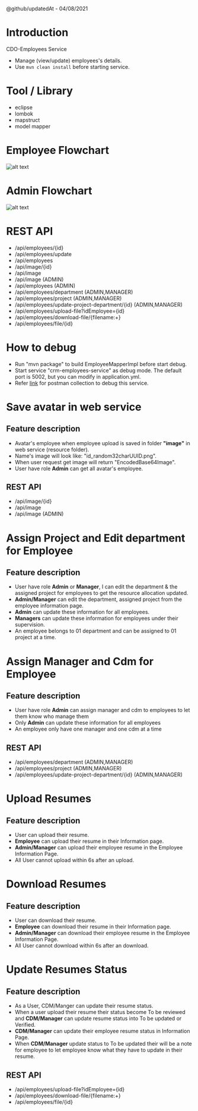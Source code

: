 @github/updatedAt - 04/08/2021
# Introduction 
CDO-Employees Service
+ Manage (view/update) employees's details.
+ Use `mvn clean install` before starting service.

#  Tool / Library
+ eclipse
+ lombok
+ mapstruct
+ model mapper

# Employee Flowchart
![alt text](./tech_docs/images/CDO-EmployeesService.jpg)

# Admin Flowchart
![alt text](./tech_docs/images/CDO-EmployeesServiceAdmin.jpg)

# REST API
+ /api/employees/{id}  
+ /api/employees/update 
+ /api/employees 
+ /api/image/{id}
+ /api/image
+ /api/image (ADMIN)
+ /api/employees (ADMIN)
+ /api/employees/department (ADMIN,MANAGER)
+ /api/employees/project (ADMIN,MANAGER)
+ /api/employees/update-project-department/{id} (ADMIN,MANAGER)
+ /api/employees/upload-file?idEmployee={id}
+ /api/employees/download-file/{filename:+}
+ /api/employees/file/{id}

# How to debug
+ Run "mvn package" to build EmployeeMapperImpl before start debug.
+ Start service "crm-employees-service" as debug mode. The default port is 5002, but you can modify in application.yml.
+ Refer [link](..CDO-Spring-CRM.postman_collection.json) for postman collection to debug this service.

# Save avatar in web service
## Feature description 
+ Avatar's employee when employee upload is saved in folder **"image"** in web service (resource folder).
+ Name's image will look like: "id_random32charUUID.png".
+ When user request get image will return "EncodedBase64Image".
+ User have role **Admin** can get all avatar's employee.
## REST API
+ /api/image/{id}
+ /api/image
+ /api/image (ADMIN)

# Assign Project and Edit department for Employee

## Feature description 
+ User have role **Admin** or **Manager**, I can edit the department & the assigned project for employees to get the resource allocation updated.
+ **Admin/Manager** can edit the department, assigned project from the employee information page.
+ **Admin** can update these information for all employees.
+ **Managers** can update these information for employees under their supervision.
+ An employee belongs to 01 department and can be assigned to 01 project at a time.

# Assign Manager and Cdm for Employee 

## Feature description

+ User have role **Admin** can assign manager and cdm to employees to let them know who manage them
+ Only **Admin** can update these information for all employees
+ An employee only have one manager and one cdm at a time
## REST API
+ /api/employees/department (ADMIN,MANAGER)
+ /api/employees/project (ADMIN,MANAGER)
+ /api/employees/update-project-department/{id} (ADMIN,MANAGER)

# Upload Resumes

## Feature description 
+ User can upload their resume.
+ **Employee** can upload their resume in their Information page.
+ **Admin/Manager** can upload their employee resume in the Employee Information Page.
+ All User cannot upload within 6s after an upload.

# Download Resumes

## Feature description 
+ User can download their resume.
+ **Employee** can download their resume in their Information page.
+ **Admin/Manager** can download their employee resume in the Employee Information Page.
+ All User cannot download within 6s after an download.

# Update Resumes Status

## Feature description 
+ As a User, CDM/Manger can update their resume status.
+ When a user upload their resume their status become To be reviewed and **CDM/Manager** can update resume status into To be updated or Verified.
+ **CDM/Manager** can update their employee resume status in Information Page.
+ When **CDM/Manager** update status to To be updated their will be a note for employee to let employee know what they have to update in their resume.

## REST API
+ /api/employees/upload-file?idEmployee={id}
+ /api/employees/download-file/{filename:+}
+ /api/employees/file/{id}

